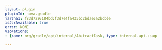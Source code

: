 ```yaml
---
layout: plugin
pluginId: nova.gradle
jarSha1: f83d7295184bd2f3d7effa435bc2bdae0a2bcbbe
isJarAvailable: true
error: NONE
violations:
- {name: org/gradle/api/internal/AbstractTask, type: internal-api-usage}

---
```


